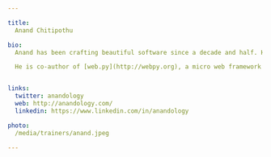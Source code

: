 ```yaml
---

title:
  Anand Chitipothu

bio:
  Anand has been crafting beautiful software since a decade and half. He's now building a data science platform, [rorodata](http://rorodata.com/), which he recently co-founded. He regularly conducts advanced programming courses through Pipal Academy.

  He is co-author of [web.py](http://webpy.org), a micro web framework in Python. He has worked at Strand Life Sciences and Internet Archive.


links:
  twitter: anandology
  web: http://anandology.com/
  linkedin: https://www.linkedin.com/in/anandology

photo:
  /media/trainers/anand.jpeg

---
```

